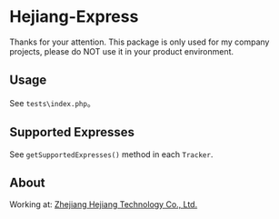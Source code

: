 # Hejiang-Express

Thanks for your attention. This package is only used for my company projects, please do NOT use it in your product environment.

## Usage

See `tests\index.php`。

## Supported Expresses

See `getSupportedExpresses()` method in each `Tracker`.

## About

Working at: [Zhejiang Hejiang Technology Co., Ltd.]()
